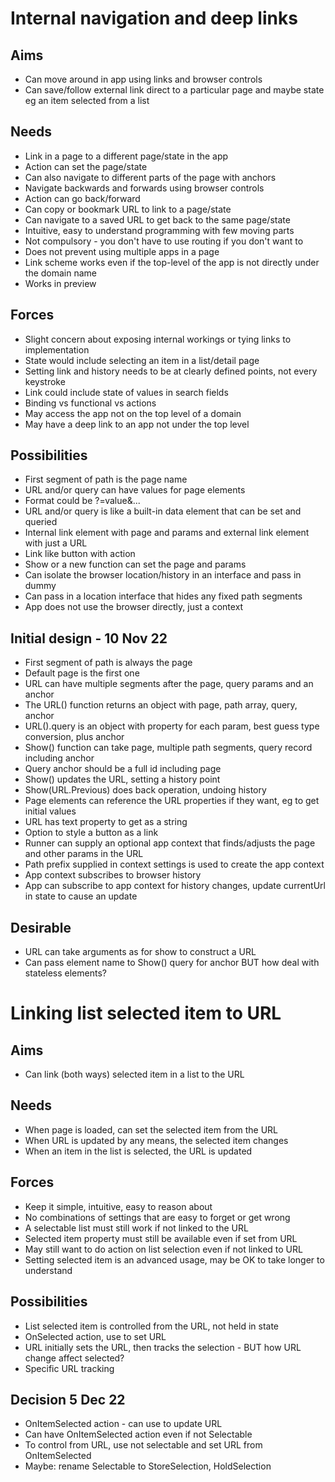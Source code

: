 Internal navigation and deep links
==================================

Aims
----

- Can move around in app using links and browser controls
- Can save/follow external link direct to a particular page and maybe state eg an item selected from a list

Needs
-----

- Link in a page to a different page/state in the app
- Action can set the page/state
- Can also navigate to different parts of the page with anchors
- Navigate backwards and forwards using browser controls
- Action can go back/forward
- Can copy or bookmark URL to link to a page/state
- Can navigate to a saved URL to get back to the same page/state
- Intuitive, easy to understand programming with few moving parts
- Not compulsory - you don't have to use routing if you don't want to
- Does not prevent using multiple apps in a page
- Link scheme works even if the top-level of the app is not directly under the domain name
- Works in preview

Forces
------

- Slight concern about exposing internal workings or tying links to implementation
- State would include selecting an item in a list/detail page
- Setting link and history needs to be at clearly defined points, not every keystroke
- Link could include state of values in search fields
- Binding vs functional vs actions
- May access the app not on the top level of a domain
- May have a deep link to an app not under the top level


Possibilities
-------------

- First segment of path is the page name
- URL and/or query can have values for page elements
- Format could be ?<control-path>=value&...
- URL and/or query is like a built-in data element that can be set and queried
- Internal link element with page and params and external link element with just a URL
- Link like button with action
- Show or a new function can set the page and params
- Can isolate the browser location/history in an interface and pass in dummy
- Can pass in a location interface that hides any fixed path segments
- App does not use the browser directly, just a context


Initial design - 10 Nov 22
--------------------------

- First segment of path is always the page
- Default page is the first one
- URL can have multiple segments after the page, query params and an anchor
- The URL() function returns an object with page, path array, query, anchor
- URL().query is an object with property for each param, best guess type conversion, plus anchor
- Show() function can take page, multiple path segments, query record including anchor
- Query anchor should be a full id including page
- Show() updates the URL, setting a history point
- Show(URL.Previous) does back operation, undoing history
- Page elements can reference the URL properties if they want, eg to get initial values
- URL has text property to get as a string
- Option to style a button as a link
- Runner can supply an optional app context that finds/adjusts the page and other params in the URL
- Path prefix supplied in context settings is used to create the app context
- App context subscribes to browser history
- App can subscribe to app context for history changes, update currentUrl in state to cause an update


Desirable
---------

- URL can take arguments as for show to construct a URL
- Can pass element name to Show() query for anchor  BUT how deal with stateless elements?


Linking list selected item to URL
=================================

Aims
----

- Can link (both ways) selected item in a list to the URL

Needs
-----

- When page is loaded, can set the selected item from the URL
- When URL is updated by any means, the selected item changes
- When an item in the list is selected, the URL is updated

Forces
------

- Keep it simple, intuitive, easy to reason about
- No combinations of settings that are easy to forget or get wrong
- A selectable list must still work if not linked to the URL
- Selected item property must still be available even if set from URL
- May still want to do action on list selection even if not linked to URL
- Setting selected item is an advanced usage, may be OK to take longer to understand

Possibilities
-------------

- List selected item is controlled from the URL, not held in state
- OnSelected action, use to set URL
- URL initially sets the URL, then tracks the selection - BUT how URL change affect selected?
- Specific URL tracking

Decision 5 Dec 22
-----------------

- OnItemSelected action - can use to update URL
- Can have OnItemSelected action even if not Selectable
- To control from URL, use not selectable and set URL from OnItemSelected
- Maybe: rename Selectable to StoreSelection, HoldSelection
